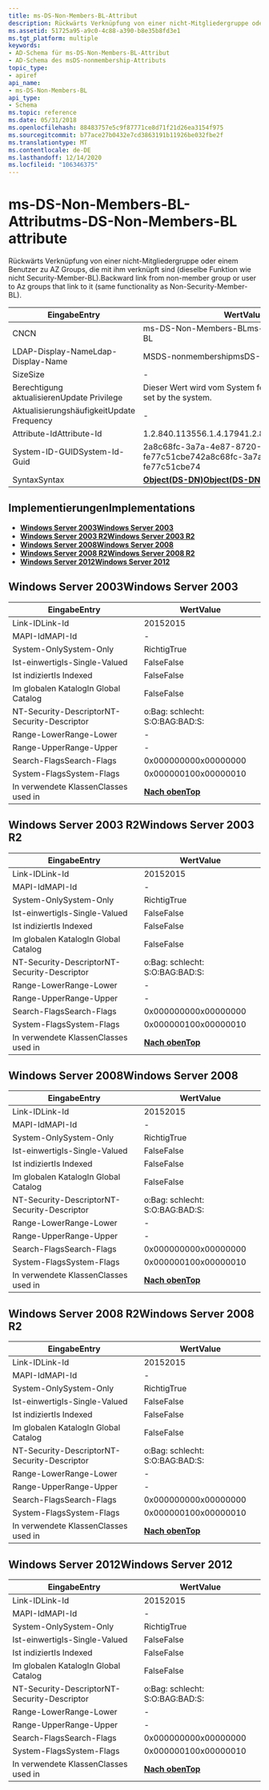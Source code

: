 ```yaml
---
title: ms-DS-Non-Members-BL-Attribut
description: Rückwärts Verknüpfung von einer nicht-Mitgliedergruppe oder einem Benutzer zu AZ Groups, die mit ihm verknüpft sind (dieselbe Funktion wie nicht Security-Member-BL).
ms.assetid: 51725a95-a9c0-4c88-a390-b8e35b8fd3e1
ms.tgt_platform: multiple
keywords:
- AD-Schema für ms-DS-Non-Members-BL-Attribut
- AD-Schema des msDS-nonmembership-Attributs
topic_type:
- apiref
api_name:
- ms-DS-Non-Members-BL
api_type:
- Schema
ms.topic: reference
ms.date: 05/31/2018
ms.openlocfilehash: 88483757e5c9f87771ce8d71f21d26ea3154f975
ms.sourcegitcommit: b77ace27b0432e7cd3863191b11926be032fbe2f
ms.translationtype: MT
ms.contentlocale: de-DE
ms.lasthandoff: 12/14/2020
ms.locfileid: "106346375"
---
```

# <a name="ms-ds-non-members-bl-attribute"></a><span data-ttu-id="452d3-105">ms-DS-Non-Members-BL-Attribut</span><span class="sxs-lookup"><span data-stu-id="452d3-105">ms-DS-Non-Members-BL attribute</span></span>

<span data-ttu-id="452d3-106">Rückwärts Verknüpfung von einer nicht-Mitgliedergruppe oder einem Benutzer zu AZ Groups, die mit ihm verknüpft sind (dieselbe Funktion wie nicht Security-Member-BL).</span><span class="sxs-lookup"><span data-stu-id="452d3-106">Backward link from non-member group or user to Az groups that link to it (same functionality as Non-Security-Member-BL).</span></span>



| <span data-ttu-id="452d3-107">Eingabe</span><span class="sxs-lookup"><span data-stu-id="452d3-107">Entry</span></span> | <span data-ttu-id="452d3-108">Wert</span><span class="sxs-lookup"><span data-stu-id="452d3-108">Value</span></span> |
|-------------------|-----------------------------------------|
| <span data-ttu-id="452d3-109">CN</span><span class="sxs-lookup"><span data-stu-id="452d3-109">CN</span></span>                | <span data-ttu-id="452d3-110">ms-DS-Non-Members-BL</span><span class="sxs-lookup"><span data-stu-id="452d3-110">ms-DS-Non-Members-BL</span></span>                    |
| <span data-ttu-id="452d3-111">LDAP-Display-Name</span><span class="sxs-lookup"><span data-stu-id="452d3-111">Ldap-Display-Name</span></span> | <span data-ttu-id="452d3-112">MSDS-nonmembership</span><span class="sxs-lookup"><span data-stu-id="452d3-112">msDS-NonMembersBL</span></span>                       |
| <span data-ttu-id="452d3-113">Size</span><span class="sxs-lookup"><span data-stu-id="452d3-113">Size</span></span>              | \-                                      |
| <span data-ttu-id="452d3-114">Berechtigung aktualisieren</span><span class="sxs-lookup"><span data-stu-id="452d3-114">Update Privilege</span></span>  | <span data-ttu-id="452d3-115">Dieser Wert wird vom System festgelegt.</span><span class="sxs-lookup"><span data-stu-id="452d3-115">This value is set by the system.</span></span>        |
| <span data-ttu-id="452d3-116">Aktualisierungshäufigkeit</span><span class="sxs-lookup"><span data-stu-id="452d3-116">Update Frequency</span></span>  | \-                                      |
| <span data-ttu-id="452d3-117">Attribute-Id</span><span class="sxs-lookup"><span data-stu-id="452d3-117">Attribute-Id</span></span>      | <span data-ttu-id="452d3-118">1.2.840.113556.1.4.1794</span><span class="sxs-lookup"><span data-stu-id="452d3-118">1.2.840.113556.1.4.1794</span></span>                 |
| <span data-ttu-id="452d3-119">System-ID-GUID</span><span class="sxs-lookup"><span data-stu-id="452d3-119">System-Id-Guid</span></span>    | <span data-ttu-id="452d3-120">2a8c68fc-3a7a-4e87-8720-fe77c51cbe74</span><span class="sxs-lookup"><span data-stu-id="452d3-120">2a8c68fc-3a7a-4e87-8720-fe77c51cbe74</span></span>    |
| <span data-ttu-id="452d3-121">Syntax</span><span class="sxs-lookup"><span data-stu-id="452d3-121">Syntax</span></span>            | [<span data-ttu-id="452d3-122">**Object(DS-DN)**</span><span class="sxs-lookup"><span data-stu-id="452d3-122">**Object(DS-DN)**</span></span>](s-object-ds-dn.md) |



## <a name="implementations"></a><span data-ttu-id="452d3-123">Implementierungen</span><span class="sxs-lookup"><span data-stu-id="452d3-123">Implementations</span></span>

-   [<span data-ttu-id="452d3-124">**Windows Server 2003**</span><span class="sxs-lookup"><span data-stu-id="452d3-124">**Windows Server 2003**</span></span>](#windows-server-2003)
-   [<span data-ttu-id="452d3-125">**Windows Server 2003 R2**</span><span class="sxs-lookup"><span data-stu-id="452d3-125">**Windows Server 2003 R2**</span></span>](#windows-server-2003-r2)
-   [<span data-ttu-id="452d3-126">**Windows Server 2008**</span><span class="sxs-lookup"><span data-stu-id="452d3-126">**Windows Server 2008**</span></span>](#windows-server-2008)
-   [<span data-ttu-id="452d3-127">**Windows Server 2008 R2**</span><span class="sxs-lookup"><span data-stu-id="452d3-127">**Windows Server 2008 R2**</span></span>](#windows-server-2008-r2)
-   [<span data-ttu-id="452d3-128">**Windows Server 2012**</span><span class="sxs-lookup"><span data-stu-id="452d3-128">**Windows Server 2012**</span></span>](#windows-server-2012)

## <a name="windows-server-2003"></a><span data-ttu-id="452d3-129">Windows Server 2003</span><span class="sxs-lookup"><span data-stu-id="452d3-129">Windows Server 2003</span></span>



| <span data-ttu-id="452d3-130">Eingabe</span><span class="sxs-lookup"><span data-stu-id="452d3-130">Entry</span></span> | <span data-ttu-id="452d3-131">Wert</span><span class="sxs-lookup"><span data-stu-id="452d3-131">Value</span></span> |
|------------------------|---------------------------------|
| <span data-ttu-id="452d3-132">Link-ID</span><span class="sxs-lookup"><span data-stu-id="452d3-132">Link-Id</span></span>                | <span data-ttu-id="452d3-133">2015</span><span class="sxs-lookup"><span data-stu-id="452d3-133">2015</span></span>                            |
| <span data-ttu-id="452d3-134">MAPI-Id</span><span class="sxs-lookup"><span data-stu-id="452d3-134">MAPI-Id</span></span>                | \-                              |
| <span data-ttu-id="452d3-135">System-Only</span><span class="sxs-lookup"><span data-stu-id="452d3-135">System-Only</span></span>            | <span data-ttu-id="452d3-136">Richtig</span><span class="sxs-lookup"><span data-stu-id="452d3-136">True</span></span>                            |
| <span data-ttu-id="452d3-137">Ist-einwertig</span><span class="sxs-lookup"><span data-stu-id="452d3-137">Is-Single-Valued</span></span>       | <span data-ttu-id="452d3-138">False</span><span class="sxs-lookup"><span data-stu-id="452d3-138">False</span></span>                           |
| <span data-ttu-id="452d3-139">Ist indiziert</span><span class="sxs-lookup"><span data-stu-id="452d3-139">Is Indexed</span></span>             | <span data-ttu-id="452d3-140">False</span><span class="sxs-lookup"><span data-stu-id="452d3-140">False</span></span>                           |
| <span data-ttu-id="452d3-141">Im globalen Katalog</span><span class="sxs-lookup"><span data-stu-id="452d3-141">In Global Catalog</span></span>      | <span data-ttu-id="452d3-142">False</span><span class="sxs-lookup"><span data-stu-id="452d3-142">False</span></span>                           |
| <span data-ttu-id="452d3-143">NT-Security-Descriptor</span><span class="sxs-lookup"><span data-stu-id="452d3-143">NT-Security-Descriptor</span></span> | <span data-ttu-id="452d3-144">o:Bag: schlecht: S:</span><span class="sxs-lookup"><span data-stu-id="452d3-144">O:BAG:BAD:S:</span></span>                    |
| <span data-ttu-id="452d3-145">Range-Lower</span><span class="sxs-lookup"><span data-stu-id="452d3-145">Range-Lower</span></span>            | \-                              |
| <span data-ttu-id="452d3-146">Range-Upper</span><span class="sxs-lookup"><span data-stu-id="452d3-146">Range-Upper</span></span>            | \-                              |
| <span data-ttu-id="452d3-147">Search-Flags</span><span class="sxs-lookup"><span data-stu-id="452d3-147">Search-Flags</span></span>           | <span data-ttu-id="452d3-148">0x00000000</span><span class="sxs-lookup"><span data-stu-id="452d3-148">0x00000000</span></span>                      |
| <span data-ttu-id="452d3-149">System-Flags</span><span class="sxs-lookup"><span data-stu-id="452d3-149">System-Flags</span></span>           | <span data-ttu-id="452d3-150">0x00000010</span><span class="sxs-lookup"><span data-stu-id="452d3-150">0x00000010</span></span>                      |
| <span data-ttu-id="452d3-151">In verwendete Klassen</span><span class="sxs-lookup"><span data-stu-id="452d3-151">Classes used in</span></span>        | [<span data-ttu-id="452d3-152">**Nach oben**</span><span class="sxs-lookup"><span data-stu-id="452d3-152">**Top**</span></span>](c-top.md)<br/> |



## <a name="windows-server-2003-r2"></a><span data-ttu-id="452d3-153">Windows Server 2003 R2</span><span class="sxs-lookup"><span data-stu-id="452d3-153">Windows Server 2003 R2</span></span>



| <span data-ttu-id="452d3-154">Eingabe</span><span class="sxs-lookup"><span data-stu-id="452d3-154">Entry</span></span> | <span data-ttu-id="452d3-155">Wert</span><span class="sxs-lookup"><span data-stu-id="452d3-155">Value</span></span> |
|------------------------|---------------------------------|
| <span data-ttu-id="452d3-156">Link-ID</span><span class="sxs-lookup"><span data-stu-id="452d3-156">Link-Id</span></span>                | <span data-ttu-id="452d3-157">2015</span><span class="sxs-lookup"><span data-stu-id="452d3-157">2015</span></span>                            |
| <span data-ttu-id="452d3-158">MAPI-Id</span><span class="sxs-lookup"><span data-stu-id="452d3-158">MAPI-Id</span></span>                | \-                              |
| <span data-ttu-id="452d3-159">System-Only</span><span class="sxs-lookup"><span data-stu-id="452d3-159">System-Only</span></span>            | <span data-ttu-id="452d3-160">Richtig</span><span class="sxs-lookup"><span data-stu-id="452d3-160">True</span></span>                            |
| <span data-ttu-id="452d3-161">Ist-einwertig</span><span class="sxs-lookup"><span data-stu-id="452d3-161">Is-Single-Valued</span></span>       | <span data-ttu-id="452d3-162">False</span><span class="sxs-lookup"><span data-stu-id="452d3-162">False</span></span>                           |
| <span data-ttu-id="452d3-163">Ist indiziert</span><span class="sxs-lookup"><span data-stu-id="452d3-163">Is Indexed</span></span>             | <span data-ttu-id="452d3-164">False</span><span class="sxs-lookup"><span data-stu-id="452d3-164">False</span></span>                           |
| <span data-ttu-id="452d3-165">Im globalen Katalog</span><span class="sxs-lookup"><span data-stu-id="452d3-165">In Global Catalog</span></span>      | <span data-ttu-id="452d3-166">False</span><span class="sxs-lookup"><span data-stu-id="452d3-166">False</span></span>                           |
| <span data-ttu-id="452d3-167">NT-Security-Descriptor</span><span class="sxs-lookup"><span data-stu-id="452d3-167">NT-Security-Descriptor</span></span> | <span data-ttu-id="452d3-168">o:Bag: schlecht: S:</span><span class="sxs-lookup"><span data-stu-id="452d3-168">O:BAG:BAD:S:</span></span>                    |
| <span data-ttu-id="452d3-169">Range-Lower</span><span class="sxs-lookup"><span data-stu-id="452d3-169">Range-Lower</span></span>            | \-                              |
| <span data-ttu-id="452d3-170">Range-Upper</span><span class="sxs-lookup"><span data-stu-id="452d3-170">Range-Upper</span></span>            | \-                              |
| <span data-ttu-id="452d3-171">Search-Flags</span><span class="sxs-lookup"><span data-stu-id="452d3-171">Search-Flags</span></span>           | <span data-ttu-id="452d3-172">0x00000000</span><span class="sxs-lookup"><span data-stu-id="452d3-172">0x00000000</span></span>                      |
| <span data-ttu-id="452d3-173">System-Flags</span><span class="sxs-lookup"><span data-stu-id="452d3-173">System-Flags</span></span>           | <span data-ttu-id="452d3-174">0x00000010</span><span class="sxs-lookup"><span data-stu-id="452d3-174">0x00000010</span></span>                      |
| <span data-ttu-id="452d3-175">In verwendete Klassen</span><span class="sxs-lookup"><span data-stu-id="452d3-175">Classes used in</span></span>        | [<span data-ttu-id="452d3-176">**Nach oben**</span><span class="sxs-lookup"><span data-stu-id="452d3-176">**Top**</span></span>](c-top.md)<br/> |



## <a name="windows-server-2008"></a><span data-ttu-id="452d3-177">Windows Server 2008</span><span class="sxs-lookup"><span data-stu-id="452d3-177">Windows Server 2008</span></span>



| <span data-ttu-id="452d3-178">Eingabe</span><span class="sxs-lookup"><span data-stu-id="452d3-178">Entry</span></span> | <span data-ttu-id="452d3-179">Wert</span><span class="sxs-lookup"><span data-stu-id="452d3-179">Value</span></span> |
|------------------------|---------------------------------|
| <span data-ttu-id="452d3-180">Link-ID</span><span class="sxs-lookup"><span data-stu-id="452d3-180">Link-Id</span></span>                | <span data-ttu-id="452d3-181">2015</span><span class="sxs-lookup"><span data-stu-id="452d3-181">2015</span></span>                            |
| <span data-ttu-id="452d3-182">MAPI-Id</span><span class="sxs-lookup"><span data-stu-id="452d3-182">MAPI-Id</span></span>                | \-                              |
| <span data-ttu-id="452d3-183">System-Only</span><span class="sxs-lookup"><span data-stu-id="452d3-183">System-Only</span></span>            | <span data-ttu-id="452d3-184">Richtig</span><span class="sxs-lookup"><span data-stu-id="452d3-184">True</span></span>                            |
| <span data-ttu-id="452d3-185">Ist-einwertig</span><span class="sxs-lookup"><span data-stu-id="452d3-185">Is-Single-Valued</span></span>       | <span data-ttu-id="452d3-186">False</span><span class="sxs-lookup"><span data-stu-id="452d3-186">False</span></span>                           |
| <span data-ttu-id="452d3-187">Ist indiziert</span><span class="sxs-lookup"><span data-stu-id="452d3-187">Is Indexed</span></span>             | <span data-ttu-id="452d3-188">False</span><span class="sxs-lookup"><span data-stu-id="452d3-188">False</span></span>                           |
| <span data-ttu-id="452d3-189">Im globalen Katalog</span><span class="sxs-lookup"><span data-stu-id="452d3-189">In Global Catalog</span></span>      | <span data-ttu-id="452d3-190">False</span><span class="sxs-lookup"><span data-stu-id="452d3-190">False</span></span>                           |
| <span data-ttu-id="452d3-191">NT-Security-Descriptor</span><span class="sxs-lookup"><span data-stu-id="452d3-191">NT-Security-Descriptor</span></span> | <span data-ttu-id="452d3-192">o:Bag: schlecht: S:</span><span class="sxs-lookup"><span data-stu-id="452d3-192">O:BAG:BAD:S:</span></span>                    |
| <span data-ttu-id="452d3-193">Range-Lower</span><span class="sxs-lookup"><span data-stu-id="452d3-193">Range-Lower</span></span>            | \-                              |
| <span data-ttu-id="452d3-194">Range-Upper</span><span class="sxs-lookup"><span data-stu-id="452d3-194">Range-Upper</span></span>            | \-                              |
| <span data-ttu-id="452d3-195">Search-Flags</span><span class="sxs-lookup"><span data-stu-id="452d3-195">Search-Flags</span></span>           | <span data-ttu-id="452d3-196">0x00000000</span><span class="sxs-lookup"><span data-stu-id="452d3-196">0x00000000</span></span>                      |
| <span data-ttu-id="452d3-197">System-Flags</span><span class="sxs-lookup"><span data-stu-id="452d3-197">System-Flags</span></span>           | <span data-ttu-id="452d3-198">0x00000010</span><span class="sxs-lookup"><span data-stu-id="452d3-198">0x00000010</span></span>                      |
| <span data-ttu-id="452d3-199">In verwendete Klassen</span><span class="sxs-lookup"><span data-stu-id="452d3-199">Classes used in</span></span>        | [<span data-ttu-id="452d3-200">**Nach oben**</span><span class="sxs-lookup"><span data-stu-id="452d3-200">**Top**</span></span>](c-top.md)<br/> |



## <a name="windows-server-2008-r2"></a><span data-ttu-id="452d3-201">Windows Server 2008 R2</span><span class="sxs-lookup"><span data-stu-id="452d3-201">Windows Server 2008 R2</span></span>



| <span data-ttu-id="452d3-202">Eingabe</span><span class="sxs-lookup"><span data-stu-id="452d3-202">Entry</span></span> | <span data-ttu-id="452d3-203">Wert</span><span class="sxs-lookup"><span data-stu-id="452d3-203">Value</span></span> |
|------------------------|---------------------------------|
| <span data-ttu-id="452d3-204">Link-ID</span><span class="sxs-lookup"><span data-stu-id="452d3-204">Link-Id</span></span>                | <span data-ttu-id="452d3-205">2015</span><span class="sxs-lookup"><span data-stu-id="452d3-205">2015</span></span>                            |
| <span data-ttu-id="452d3-206">MAPI-Id</span><span class="sxs-lookup"><span data-stu-id="452d3-206">MAPI-Id</span></span>                | \-                              |
| <span data-ttu-id="452d3-207">System-Only</span><span class="sxs-lookup"><span data-stu-id="452d3-207">System-Only</span></span>            | <span data-ttu-id="452d3-208">Richtig</span><span class="sxs-lookup"><span data-stu-id="452d3-208">True</span></span>                            |
| <span data-ttu-id="452d3-209">Ist-einwertig</span><span class="sxs-lookup"><span data-stu-id="452d3-209">Is-Single-Valued</span></span>       | <span data-ttu-id="452d3-210">False</span><span class="sxs-lookup"><span data-stu-id="452d3-210">False</span></span>                           |
| <span data-ttu-id="452d3-211">Ist indiziert</span><span class="sxs-lookup"><span data-stu-id="452d3-211">Is Indexed</span></span>             | <span data-ttu-id="452d3-212">False</span><span class="sxs-lookup"><span data-stu-id="452d3-212">False</span></span>                           |
| <span data-ttu-id="452d3-213">Im globalen Katalog</span><span class="sxs-lookup"><span data-stu-id="452d3-213">In Global Catalog</span></span>      | <span data-ttu-id="452d3-214">False</span><span class="sxs-lookup"><span data-stu-id="452d3-214">False</span></span>                           |
| <span data-ttu-id="452d3-215">NT-Security-Descriptor</span><span class="sxs-lookup"><span data-stu-id="452d3-215">NT-Security-Descriptor</span></span> | <span data-ttu-id="452d3-216">o:Bag: schlecht: S:</span><span class="sxs-lookup"><span data-stu-id="452d3-216">O:BAG:BAD:S:</span></span>                    |
| <span data-ttu-id="452d3-217">Range-Lower</span><span class="sxs-lookup"><span data-stu-id="452d3-217">Range-Lower</span></span>            | \-                              |
| <span data-ttu-id="452d3-218">Range-Upper</span><span class="sxs-lookup"><span data-stu-id="452d3-218">Range-Upper</span></span>            | \-                              |
| <span data-ttu-id="452d3-219">Search-Flags</span><span class="sxs-lookup"><span data-stu-id="452d3-219">Search-Flags</span></span>           | <span data-ttu-id="452d3-220">0x00000000</span><span class="sxs-lookup"><span data-stu-id="452d3-220">0x00000000</span></span>                      |
| <span data-ttu-id="452d3-221">System-Flags</span><span class="sxs-lookup"><span data-stu-id="452d3-221">System-Flags</span></span>           | <span data-ttu-id="452d3-222">0x00000010</span><span class="sxs-lookup"><span data-stu-id="452d3-222">0x00000010</span></span>                      |
| <span data-ttu-id="452d3-223">In verwendete Klassen</span><span class="sxs-lookup"><span data-stu-id="452d3-223">Classes used in</span></span>        | [<span data-ttu-id="452d3-224">**Nach oben**</span><span class="sxs-lookup"><span data-stu-id="452d3-224">**Top**</span></span>](c-top.md)<br/> |



## <a name="windows-server-2012"></a><span data-ttu-id="452d3-225">Windows Server 2012</span><span class="sxs-lookup"><span data-stu-id="452d3-225">Windows Server 2012</span></span>



| <span data-ttu-id="452d3-226">Eingabe</span><span class="sxs-lookup"><span data-stu-id="452d3-226">Entry</span></span> | <span data-ttu-id="452d3-227">Wert</span><span class="sxs-lookup"><span data-stu-id="452d3-227">Value</span></span> |
|------------------------|---------------------------------|
| <span data-ttu-id="452d3-228">Link-ID</span><span class="sxs-lookup"><span data-stu-id="452d3-228">Link-Id</span></span>                | <span data-ttu-id="452d3-229">2015</span><span class="sxs-lookup"><span data-stu-id="452d3-229">2015</span></span>                            |
| <span data-ttu-id="452d3-230">MAPI-Id</span><span class="sxs-lookup"><span data-stu-id="452d3-230">MAPI-Id</span></span>                | \-                              |
| <span data-ttu-id="452d3-231">System-Only</span><span class="sxs-lookup"><span data-stu-id="452d3-231">System-Only</span></span>            | <span data-ttu-id="452d3-232">Richtig</span><span class="sxs-lookup"><span data-stu-id="452d3-232">True</span></span>                            |
| <span data-ttu-id="452d3-233">Ist-einwertig</span><span class="sxs-lookup"><span data-stu-id="452d3-233">Is-Single-Valued</span></span>       | <span data-ttu-id="452d3-234">False</span><span class="sxs-lookup"><span data-stu-id="452d3-234">False</span></span>                           |
| <span data-ttu-id="452d3-235">Ist indiziert</span><span class="sxs-lookup"><span data-stu-id="452d3-235">Is Indexed</span></span>             | <span data-ttu-id="452d3-236">False</span><span class="sxs-lookup"><span data-stu-id="452d3-236">False</span></span>                           |
| <span data-ttu-id="452d3-237">Im globalen Katalog</span><span class="sxs-lookup"><span data-stu-id="452d3-237">In Global Catalog</span></span>      | <span data-ttu-id="452d3-238">False</span><span class="sxs-lookup"><span data-stu-id="452d3-238">False</span></span>                           |
| <span data-ttu-id="452d3-239">NT-Security-Descriptor</span><span class="sxs-lookup"><span data-stu-id="452d3-239">NT-Security-Descriptor</span></span> | <span data-ttu-id="452d3-240">o:Bag: schlecht: S:</span><span class="sxs-lookup"><span data-stu-id="452d3-240">O:BAG:BAD:S:</span></span>                    |
| <span data-ttu-id="452d3-241">Range-Lower</span><span class="sxs-lookup"><span data-stu-id="452d3-241">Range-Lower</span></span>            | \-                              |
| <span data-ttu-id="452d3-242">Range-Upper</span><span class="sxs-lookup"><span data-stu-id="452d3-242">Range-Upper</span></span>            | \-                              |
| <span data-ttu-id="452d3-243">Search-Flags</span><span class="sxs-lookup"><span data-stu-id="452d3-243">Search-Flags</span></span>           | <span data-ttu-id="452d3-244">0x00000000</span><span class="sxs-lookup"><span data-stu-id="452d3-244">0x00000000</span></span>                      |
| <span data-ttu-id="452d3-245">System-Flags</span><span class="sxs-lookup"><span data-stu-id="452d3-245">System-Flags</span></span>           | <span data-ttu-id="452d3-246">0x00000010</span><span class="sxs-lookup"><span data-stu-id="452d3-246">0x00000010</span></span>                      |
| <span data-ttu-id="452d3-247">In verwendete Klassen</span><span class="sxs-lookup"><span data-stu-id="452d3-247">Classes used in</span></span>        | [<span data-ttu-id="452d3-248">**Nach oben**</span><span class="sxs-lookup"><span data-stu-id="452d3-248">**Top**</span></span>](c-top.md)<br/> |



 

 





